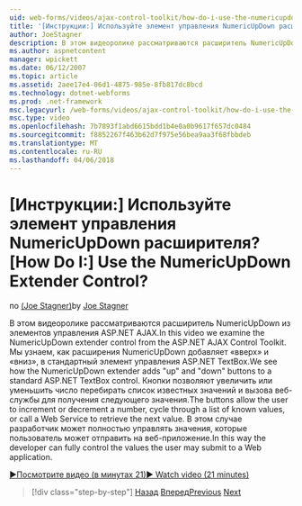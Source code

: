 ```yaml
---
uid: web-forms/videos/ajax-control-toolkit/how-do-i-use-the-numericupdown-extender-control
title: '[Инструкции:] Используйте элемент управления NumericUpDown расширителя? | Документы Майкрософт'
author: JoeStagner
description: В этом видеоролике рассматриваются расширитель NumericUpDown из элементов управления ASP.NET AJAX. Мы видим, как расширения NumericUpDown добавляет «вверх» и «вниз»...
ms.author: aspnetcontent
manager: wpickett
ms.date: 06/12/2007
ms.topic: article
ms.assetid: 2aee17e4-06d1-4875-985e-8fb817dc8bcd
ms.technology: dotnet-webforms
ms.prod: .net-framework
msc.legacyurl: /web-forms/videos/ajax-control-toolkit/how-do-i-use-the-numericupdown-extender-control
msc.type: video
ms.openlocfilehash: 7b7893f1abd6615bdd1b4e0a0b9617f657dc0484
ms.sourcegitcommit: f8852267f463b62d7f975e56bea9aa3f68fbbdeb
ms.translationtype: MT
ms.contentlocale: ru-RU
ms.lasthandoff: 04/06/2018
---
```

<a name="how-do-i-use-the-numericupdown-extender-control"></a><span data-ttu-id="3e7ab-105">[Инструкции:] Используйте элемент управления NumericUpDown расширителя?</span><span class="sxs-lookup"><span data-stu-id="3e7ab-105">[How Do I:] Use the NumericUpDown Extender Control?</span></span>
====================
<span data-ttu-id="3e7ab-106">по [(Joe Stagner)](https://github.com/JoeStagner)</span><span class="sxs-lookup"><span data-stu-id="3e7ab-106">by [Joe Stagner](https://github.com/JoeStagner)</span></span>

<span data-ttu-id="3e7ab-107">В этом видеоролике рассматриваются расширитель NumericUpDown из элементов управления ASP.NET AJAX.</span><span class="sxs-lookup"><span data-stu-id="3e7ab-107">In this video we examine the NumericUpDown extender control from the ASP.NET AJAX Control Toolkit.</span></span> <span data-ttu-id="3e7ab-108">Мы узнаем, как расширения NumericUpDown добавляет «вверх» и «вниз», в стандартный элемент управления ASP.NET TextBox.</span><span class="sxs-lookup"><span data-stu-id="3e7ab-108">We see how the NumericUpDown extender adds "up" and "down" buttons to a standard ASP.NET TextBox control.</span></span> <span data-ttu-id="3e7ab-109">Кнопки позволяют увеличить или уменьшить число перебирать список известных значений и вызова веб-службы для получения следующего значения.</span><span class="sxs-lookup"><span data-stu-id="3e7ab-109">The buttons allow the user to increment or decrement a number, cycle through a list of known values, or call a Web Service to retrieve the next value.</span></span> <span data-ttu-id="3e7ab-110">В этом случае разработчик может полностью управлять значения, которые пользователь может отправить на веб-приложение.</span><span class="sxs-lookup"><span data-stu-id="3e7ab-110">In this way the developer can fully control the values the user may submit to a Web application.</span></span>

[<span data-ttu-id="3e7ab-111">&#9654;Посмотрите видео (в минутах 21)</span><span class="sxs-lookup"><span data-stu-id="3e7ab-111">&#9654; Watch video (21 minutes)</span></span>](https://channel9.msdn.com/Blogs/ASP-NET-Site-Videos/how-do-i-use-the-numericupdown-extender-control)

> [!div class="step-by-step"]
> <span data-ttu-id="3e7ab-112">[Назад](how-do-i-use-the-pagingbulletedlist-extender-control.md)
> [Вперед](how-do-i-use-the-aspnet-ajax-validatorcallout-extender.md)</span><span class="sxs-lookup"><span data-stu-id="3e7ab-112">[Previous](how-do-i-use-the-pagingbulletedlist-extender-control.md)
[Next](how-do-i-use-the-aspnet-ajax-validatorcallout-extender.md)</span></span>

